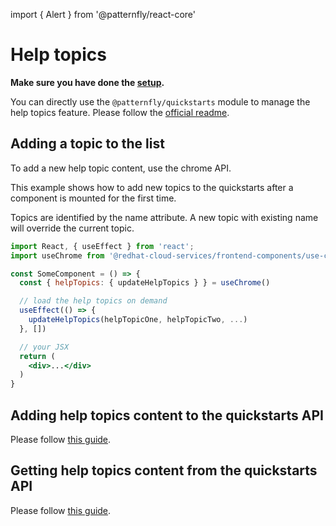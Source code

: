 import { Alert } from '@patternfly/react-core'

# Help topics

**Make sure you have done the [setup](/quickstarts/setup).**

You can directly use the `@patternfly/quickstarts` module to manage the help topics feature. Please follow the [official readme](https://github.com/patternfly/patternfly-quickstarts/tree/main/packages/module#in-app--in-context-help-panel).

## Adding a topic to the list

To add a new help topic content, use the chrome API.

This example shows how to add new topics to the quickstarts after a component is mounted for the first time.

<Alert className="pf-u-mt-md pf-u-mb-md" variant="info" title="Each topic can be added only once.">
  Topics are identified by the name attribute. A new topic with existing name will override the current topic.
</Alert>

```jsx
import React, { useEffect } from 'react';
import useChrome from '@redhat-cloud-services/frontend-components/use-chrome';

const SomeComponent = () => {
  const { helpTopics: { updateHelpTopics } } = useChrome()

  // load the help topics on demand
  useEffect(() => {
    updateHelpTopics(helpTopicOne, helpTopicTwo, ...)
  }, [])

  // your JSX
  return (
    <div>...</div>
  )
}
```
## Adding help topics content to the quickstarts API

Please follow [this guide](https://github.com/RedHatInsights/quickstarts/blob/main/docs/help-topics/README.md).

## Getting help topics content from the quickstarts API

Please follow [this guide](https://github.com/RedHatInsights/quickstarts/blob/main/docs/help-topics/README.md#querying-help-topics).